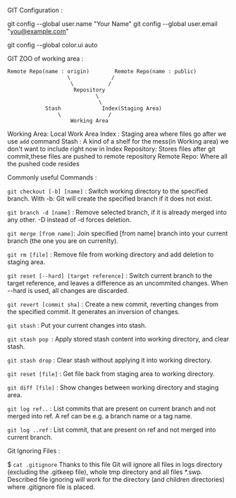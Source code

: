  GIT Configuration :

 git config --global user.name "Your Name"
 git config --global user.email "you@example.com"
 <!-- Set the name and email that will be attached to your commits and tags. -->
 
 git config --global color.ui auto      
 <!-- Enable some colorization of Git output -->




GIT ZOO of working area :


```
Remote Repo(name : origin)        Remote Repo(name : public)
                   \             /
                    \           /           
                     Repository
                            \
                             \
            Stash             Index(Staging Area)
                \               /
                    Working Area
```

Working Area: Local Work Area
Index : Staging area where files go after we use `add` command
Stash : A kind of a shelf for the mess(in Working area) we don't want to include right now in Index
Repository: Stores files after git commit,these files are pushed to remote repository
Remote Repo: Where all the pushed code resides

Commonly useful Commands :

`git checkout [-b] [name]` : Switch working directory to the specified branch. 
                             With -b: Git will create the specified branch if it does not exist.

`git branch -d [name]` : Remove selected branch, if it is already merged into any other. -D instead of
                         -d forces deletion.                             

`git merge [from name]`: Join specified [from name] branch into your current branch (the one you are
                         on currenlty).                         

`git rm [file]` : Remove file from working directory and add deletion to staging area.

`git reset [--hard] [target reference]` : Switch current branch to the target reference, and leaves a difference
                                          as an uncommited changes. When --hard is used, all changes are discarded.                         

`git revert [commit sha]` : Create a new commit, reverting changes from the specified commit. It generates an 
                             inversion of changes.                                          

`git stash` : Put your current changes into stash.

`git stash pop `: Apply stored stash content into working directory, and clear stash.

`git stash drop` : Clear stash without applying it into working directory.

`git reset [file]` : Get file back from staging area to working directory.

`git diff [file]` : Show changes between working directory and staging area.

`git log ref..` : List commits that are present on current branch and not merged into ref.
                  A ref can be e.g. a branch name or a tag name.

`git log ..ref` : List commit, that are present on ref and not merged into current branch.


Git Ignoring Files :

$ `cat .gitignore`
Thanks to this file Git will ignore all files in logs directory (excluding
the .gitkeep file), whole tmp directory and all files *.swp. Described file
ignoring will work for the directory (and children directories) where .gitignore
file is placed.